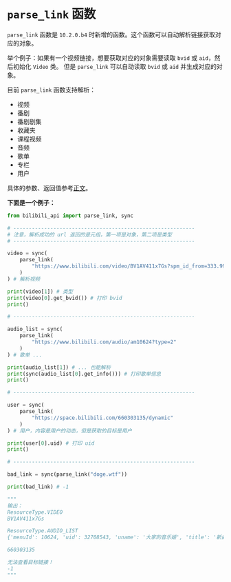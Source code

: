 # `parse_link` 函数

`parse_link` 函数是 `10.2.0.b4` 时新增的函数。这个函数可以自动解析链接获取对应的对象。

举个例子：如果有一个视频链接，想要获取对应的对象需要读取 `bvid` 或 `aid`，然后初始化 `Video` 类。
但是 `parse_link` 可以自动读取 `bvid` 或 `aid` 并生成对应的对象。

目前 `parse_link` 函数支持解析：

- 视频
- 番剧
- 番剧剧集
- 收藏夹
- 课程视频
- 音频
- 歌单
- 专栏
- 用户

具体的参数、返回值参考[正文](/modules/bilibili_api.md#parse)。

**<span id="example">下面是一个例子： </span>**

``` python
from bilibili_api import parse_link, sync

# -----------------------------------------------------------
# 注意，解析成功的 url 返回的是元组，第一项是对象，第二项是类型      
# -----------------------------------------------------------

video = sync(
    parse_link(
        "https://www.bilibili.com/video/BV1AV411x7Gs?spm_id_from=333.999.0.0&vd_source=596f678272672b05ed4386cfa6c97a16"
    )
) # 解析视频

print(video[1]) # 类型
print(video[0].get_bvid()) # 打印 bvid
print()

# -----------------------------------------------------------

audio_list = sync(
    parse_link(
        "https://www.bilibili.com/audio/am10624?type=2"
    )
) # 歌单 ...

print(audio_list[1]) # ... 也能解析
print(sync(audio_list[0].get_info())) # 打印歌单信息
print()

# -----------------------------------------------------------

user = sync(
    parse_link(
        "https://space.bilibili.com/660303135/dynamic"
    )
) # 用户，内容是用户的动态，但是获取的目标是用户

print(user[0].uid) # 打印 uid
print()

# -----------------------------------------------------------

bad_link = sync(parse_link("doge.wtf"))

print(bad_link) # -1

"""
输出：
ResourceType.VIDEO
BV1AV411x7Gs

ResourceType.AUDIO_LIST
{'menuId': 10624, 'uid': 32708543, 'uname': '大家的音乐姬', 'title': '新曲推荐', 'cover': 'http://i0.hdslb.com/bfs/music/a32c1ed4f6ec3f74f8240f4486a750dda3a509e5.jpg', 'intro': '每天11:00更新，为你推送最新音乐', 'type': 2, 'off': 0, 'ctime': 1501209433, 'curtime': 1656578636, 'statistic': {'sid': 10624, 'play': 2366732, 'collect': 20556, 'comment': 1107, 'share': 622}, 'snum': None, 'attr': 0, 'isDefault': 0, 'collectionId': 0}

660303135

无法查看目标链接！
-1
"""
```
